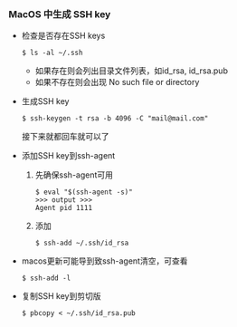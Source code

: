 ### MacOS 中生成 SSH key
- 检查是否存在SSH keys
    ```
    $ ls -al ~/.ssh
    ```
    - 如果存在则会列出目录文件列表，如id_rsa, id_rsa.pub
    - 如果不存在则会出现 No such file or directory

- 生成SSH key
    ```
    $ ssh-keygen -t rsa -b 4096 -C "mail@mail.com"
    ```
    接下来就都回车就可以了

- 添加SSH key到ssh-agent 
  1. 先确保ssh-agent可用
     ``` 
     $ eval "$(ssh-agent -s)"
     >>> output >>>
     Agent pid 1111
     ```
  2. 添加
     ``` 
     $ ssh-add ~/.ssh/id_rsa
     ```

- macos更新可能导到致ssh-agent清空，可查看
    ```
    $ ssh-add -l
    ```
- 复制SSH key到剪切版
    ```
    $ pbcopy < ~/.ssh/id_rsa.pub
    ```